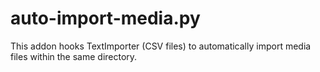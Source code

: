 auto-import-media.py
===========

This addon hooks TextImporter (CSV files) to automatically import media files within the same directory.
